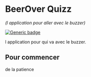 # BeerOver Quizz
_(l application pour aller avec le buzzer)_

[![Generic badge](https://img.shields.io/badge/BeerOver-Quizz-green.svg)](https://shields.io/)

l application pour qui va avec le buzzer.


## Pour commencer

de la patience
